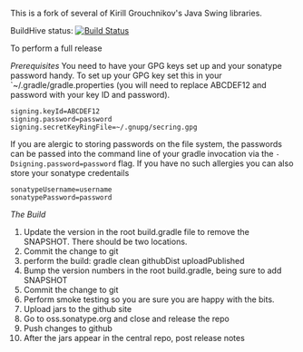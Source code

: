 This is a fork of several of Kirill Grouchnikov's Java Swing libraries.

BuildHive status:
[![Build Status](https://buildhive.cloudbees.com/job/Insubstantial/job/insubstantial/badge/icon)](https://buildhive.cloudbees.com/job/Insubstantial/job/insubstantial/)

To perform a full release

*Prerequisites*
You need to have your GPG keys set up and your sonatype password handy.  To set up your GPG key set this in
your `~/.gradle/gradle.properties (you will need to replace ABCDEF12 and password with your key ID and password).

    signing.keyId=ABCDEF12
    signing.password=password
    signing.secretKeyRingFile=~/.gnupg/secring.gpg

If you are alergic to storing passwords on the file system, the passwords can be passed into the command line
of your gradle invocation via the `-Dsigning.password=password` flag.  If you have no such allergies you can also store your sonatype
credentails

    sonatypeUsername=username
    sonatypePassword=password

*The Build*
1. Update the version in the root build.gradle file to remove the SNAPSHOT.  There should be two locations.
2. Commit the change to git
3. perform the build:
   gradle clean githubDist uploadPublished
4. Bump the version numbers in the root build.gradle, being sure to add SNAPSHOT
5. Commit the change to git
6. Perform smoke testing so you are sure you are happy with the bits.
7. Upload jars to the github site
8. Go to oss.sonatype.org and close and release the repo
9. Push changes to github
10. After the jars appear in the central repo, post release notes